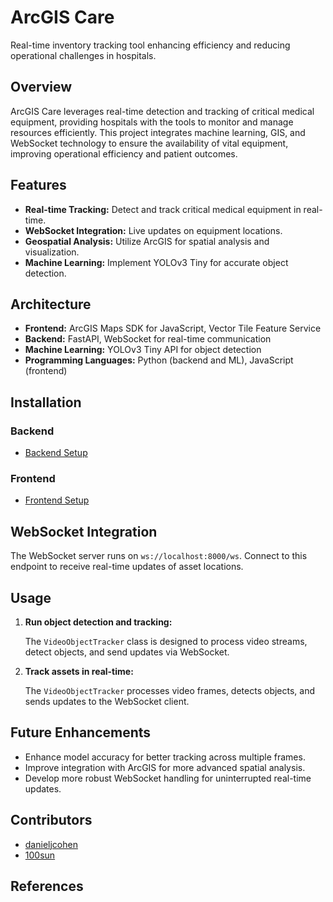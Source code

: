# ArcGIS Care

Real-time inventory tracking tool enhancing efficiency and reducing operational challenges in hospitals.

## Overview

ArcGIS Care leverages real-time detection and tracking of critical medical equipment, providing hospitals with the tools to monitor and manage resources efficiently. This project integrates machine learning, GIS, and WebSocket technology to ensure the availability of vital equipment, improving operational efficiency and patient outcomes.

## Features

- **Real-time Tracking:** Detect and track critical medical equipment in real-time.
- **WebSocket Integration:** Live updates on equipment locations.
- **Geospatial Analysis:** Utilize ArcGIS for spatial analysis and visualization.
- **Machine Learning:** Implement YOLOv3 Tiny for accurate object detection.

## Architecture

- **Frontend:** ArcGIS Maps SDK for JavaScript, Vector Tile Feature Service
- **Backend:** FastAPI, WebSocket for real-time communication
- **Machine Learning:** YOLOv3 Tiny API for object detection
- **Programming Languages:** Python (backend and ML), JavaScript (frontend)

## Installation

### Backend

- [Backend Setup](./backend/README.md)

### Frontend

- [Frontend Setup](./frontend/readme.md)

## WebSocket Integration

The WebSocket server runs on `ws://localhost:8000/ws`. Connect to this endpoint to receive real-time updates of asset locations.

## Usage

1. **Run object detection and tracking:**

   The `VideoObjectTracker` class is designed to process video streams, detect objects, and send updates via WebSocket.

2. **Track assets in real-time:**

   The `VideoObjectTracker` processes video frames, detects objects, and sends updates to the WebSocket client.

## Future Enhancements

- Enhance model accuracy for better tracking across multiple frames.
- Improve integration with ArcGIS for more advanced spatial analysis.
- Develop more robust WebSocket handling for uninterrupted real-time updates.

## Contributors

- [danieljcohen](https://github.com/danieljcohen)
- [100sun](https://github.com/100sun)

## References
